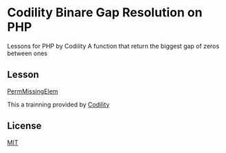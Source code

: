 # Codility Binare Gap Resolution on PHP
Lessons for PHP by Codility
A function that return the biggest gap of zeros between ones

## Lesson
[PermMissingElem](https://app.codility.com/programmers/lessons/3-time_complexity/perm_missing_elem)

This a trainning provided by [Codility](https://app.codility.com/programmers)

## License
[MIT](https://choosealicense.com/licenses/mit/)
